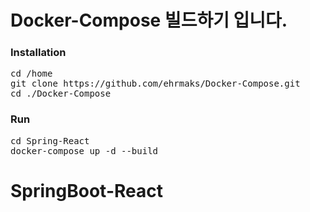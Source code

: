# Docker-Compose 빌드하기 입니다.
### Installation
<pre>
cd /home
git clone https://github.com/ehrmaks/Docker-Compose.git
cd ./Docker-Compose
</pre>

### Run
<pre>
cd Spring-React
docker-compose up -d --build
</pre>
# SpringBoot-React
